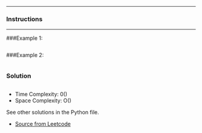 ## 

---
### Instructions

---

###Example 1:
```

```
###Example 2:
```

```

### Solution

```py

```

* Time Complexity: 0()
* Space Complexity: O()


See other solutions in the Python file.


* [Source from Leetcode]()